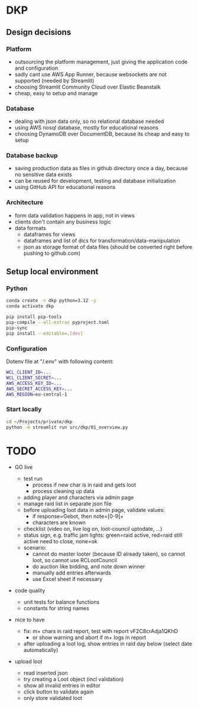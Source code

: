 # DKP

## Design decisions

### Platform
- outsourcing the platform management, just giving the application code and configuration
- sadly cant use AWS App Runner, because websockets are not supported (needed by Streamlit)
- choosing Streamlit Community Cloud over Elastic Beanstalk
- cheap, easy to setup and manage

### Database
- dealing with json data only, so no relational database needed
- using AWS nosql database, mostly for educational reasons
- choosing DynamoDB over DocumentDB, because its cheap and easy to setup

### Database backup
- saving production data as files in github directory once a day, because no sensitive data exists
- can be reused for development, testing and database initialization
- using GitHub API for educational reasons

### Architecture
- form data validation happens in app, not in views
- clients don't contain any business logic
- data formats
  - dataframes for views
  - dataframes and list of dics for transformation/data-manipulation
  - json as storage format of data files (should be converted right before pushing to github.com)

## Setup local environment

### Python
```bash
conda create -n dkp python=3.12 -y
conda activate dkp

pip install pip-tools
pip-compile --all-extras pyproject.toml
pip-sync
pip install --editable=.[dev]
```

### Configuration
Dotenv file at "<workspace>/.env" with following content:
```bash
WCL_CLIENT_ID=...
WCL_CLIENT_SECRET=...
AWS_ACCESS_KEY_ID=...
AWS_SECRET_ACCESS_KEY=...
AWS_REGION=eu-central-1
```

### Start locally
```bash
cd ~/Projects/private/dkp
python -m streamlit run src/dkp/01_overview.py
```

# TODO
- GO live
  - test run
    - process if new char is in raid and gets loot
    - process cleaning up data
  - adding player and characters via admin page
  - manage raid list in separate json file
  - before uploading loot data in admin page, validate values:
    - if response=Gebot, then note=[0-9]+
    - characters are known
  - checklist (video on, live log on, loot-council uptodate, ...)
  - status sign, e.g. traffic jam lights: green=raid active, red=raid still active need to close, none=ok
  - scenario:
    - cannot do master looter (because ID already taken), so cannot loot, so cannot use RCLootCouncil
    - do auction like bidding, and note down winner
    - manually add entries afterwards
    - use Excel sheet if necessary
- code quality
  - unit tests for balance functions
  - constants for string names
- nice to have
  - fix: m+ chars in raid report, test with report vF2C8crAdja1QKhD
    - or show warning and abort if m+ logs in report
  - after uploading a loot log, show entries in raid day below (select date automatically)


- upload loot
  - read inserted json
  - try creating a Loot object (incl validation)
  - show all invalid entries in editor
  - click button to validate again
  - only store validated loot

